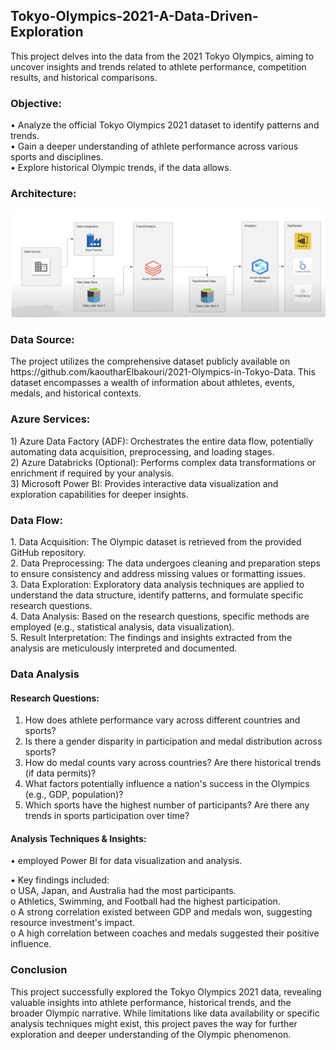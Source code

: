 ## Tokyo-Olympics-2021-A-Data-Driven-Exploration

This project delves into the data from the 2021 Tokyo Olympics, aiming to uncover insights and trends related to athlete performance, competition results, and historical comparisons.

<h3>Objective:</h3>
•	Analyze the official Tokyo Olympics 2021 dataset to identify patterns and trends.<br>
•	Gain a deeper understanding of athlete performance across various sports and disciplines.<br>
•	Explore historical Olympic trends, if the data allows.<br>

<h3>Architecture:</h3>
<img src="https://raw.githubusercontent.com/tknishh/olympic-data-analysis-azure/master/images/arch.png" alt="Italian Trulli">

<h3>Data Source:</h3>
The project utilizes the comprehensive dataset publicly available on https://github.com/kaoutharElbakouri/2021-Olympics-in-Tokyo-Data. This dataset encompasses a wealth of information about athletes, events, medals, and historical contexts.

<h3>Azure Services:</h3>
1)	Azure Data Factory (ADF): Orchestrates the entire data flow, potentially automating data acquisition, preprocessing, and loading stages.<br>
2)	Azure Databricks (Optional): Performs complex data transformations or enrichment if required by your analysis.<br>
3)	Microsoft Power BI: Provides interactive data visualization and exploration capabilities for deeper insights.<br>

<h3>Data Flow:</h3>
1.	Data Acquisition: The Olympic dataset is retrieved from the provided GitHub repository.<br>
2.	Data Preprocessing: The data undergoes cleaning and preparation steps to ensure consistency and address missing values or formatting issues.<br>
3.	Data Exploration: Exploratory data analysis techniques are applied to understand the data structure, identify patterns, and formulate specific research questions.<br>
4.	Data Analysis: Based on the research questions, specific methods are employed (e.g., statistical analysis, data visualization).<br>
5.	Result Interpretation: The findings and insights extracted from the analysis are meticulously interpreted and documented.<br>

<h3>Data Analysis</h3>
<h4>Research Questions:</h4>

1. How does athlete performance vary across different countries and sports?<br>
2. Is there a gender disparity in participation and medal distribution across sports?<br>
3. How do medal counts vary across countries? Are there historical trends (if data permits)?<br>
4. What factors potentially influence a nation's success in the Olympics (e.g., GDP, population)?<br>
5. Which sports have the highest number of participants? Are there any trends in sports participation over time?<br>

<h4>Analysis Techniques & Insights:</h4>
   <p> • employed Power BI for data visualization and analysis.<br>
   <p> • Key findings included: <br>
       o	USA, Japan, and Australia had the most participants.<br>
       o	Athletics, Swimming, and Football had the highest participation.<br>
       o	A strong correlation existed between GDP and medals won, suggesting resource investment's impact.<br>
       o	A high correlation between coaches and medals suggested their positive influence.<br>
       
<h3>Conclusion</h3>
This project successfully explored the Tokyo Olympics 2021 data, revealing valuable insights into athlete performance, historical trends, and the broader Olympic narrative. While limitations like data availability or specific analysis techniques might exist, this project paves the way for further exploration and deeper understanding of the Olympic phenomenon.
